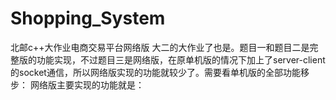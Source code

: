 # Shopping_System
北邮c++大作业电商交易平台网络版
大二的大作业了也是。题目一和题目二是完整版的功能实现，不过题目三是网络版，在原单机版的情况下加上了server-client的socket通信，所以网络版实现的功能就较少了。需要看单机版的全部功能移步：
网络版主要实现的功能就是：
